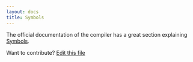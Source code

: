 ```yaml
---
layout: docs
title: Symbols
---
```


The official documentation of the compiler has a great section explaining [Symbols](http://docs.scala-lang.org/overviews/reflection/symbols-trees-types.html).

Want to contribute? [Edit this file](https://github.com/typelevel/scala/edit/typelevel-readme/src/main/resources/microsite/docs/symbols.md)